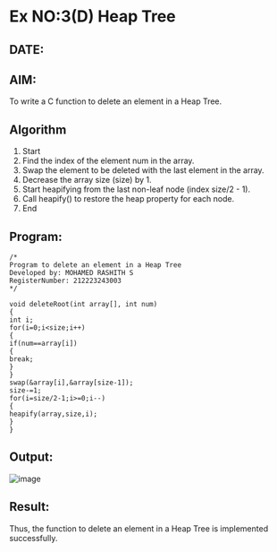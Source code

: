 # Ex NO:3(D) Heap Tree
## DATE:
## AIM:
To write a C function to delete an element in a Heap Tree.

## Algorithm
1. Start
2. Find the index of the element num in the array.
3. Swap the element to be deleted with the last element in the array.
4. Decrease the array size (size) by 1.
5. Start heapifying from the last non-leaf node (index size/2 - 1).
6. Call heapify() to restore the heap property for each node.
7. End

## Program:
```
/*
Program to delete an element in a Heap Tree
Developed by: MOHAMED RASHITH S 
RegisterNumber: 212223243003
*/
```
```
void deleteRoot(int array[], int num)
{
int i; 
for(i=0;i<size;i++)
{
if(num==array[i])
{
break;
}
}
swap(&array[i],&array[size-1]); 
size-=1;
for(i=size/2-1;i>=0;i--)
{
heapify(array,size,i);
}
}
```

## Output:
![image](https://github.com/user-attachments/assets/5398bf5c-63b3-4a42-82ee-bb32873868cd)

## Result:
Thus, the function to delete an element in a Heap Tree is implemented successfully.
